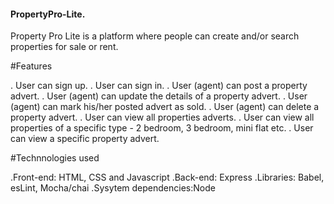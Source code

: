#### PropertyPro-Lite.

 Property Pro Lite is a platform where people can create and/or search properties for sale or rent.
 
 #Features

. User can sign up.
. User can sign in.
. User (agent) can post a property advert.
. User (agent) can update the details of a property advert.
. User (agent) can mark his/her posted advert as sold.
. User (agent) can delete a property advert.
. User can view all properties adverts.
. User can view all properties of a specific type - 2 bedroom, 3 bedroom, mini flat etc.
. User can view a specific property advert.

#Technnologies used

.Front-end: HTML, CSS and Javascript
.Back-end: Express
.Libraries: Babel, esLint, Mocha/chai
.Sysytem dependencies:Node
 
